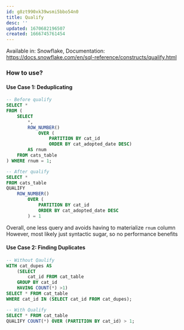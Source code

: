 ```yaml
---
id: g8zt990xk39wsmi5bbo54n0
title: Qualify
desc: ''
updated: 1670682196507
created: 1666745761454
---
```


Available in: Snowflake, 
Documentation: https://docs.snowflake.com/en/sql-reference/constructs/qualify.html

### How to use?

#### Use Case 1: Deduplicating 
```sql
-- Before qualify
SELECT * 
FROM (
    SELECT 
        *,
        ROW_NUMBER() 
            OVER (
                PARTITION BY cat_id 
                ORDER BY cat_adopted_date DESC) 
        AS rnum
    FROM cats_table
) WHERE rnum = 1;

```

```sql
-- After qualify
SELECT * 
FROM cats_table
QUALIFY 
    ROW_NUMBER() 
        OVER (
            PARTITION BY cat_id 
            ORDER BY cat_adopted_date DESC
        ) = 1
```
Overall, one less query and avoids having to materialize `rnum` column
However, most likely just syntactic sugar, so no performance benefits

#### Use Case 2: Finding Duplicates

```SQL
-- Without Qaulify
WITH cat_dupes AS 
    (SELECT 
        cat_id FROM cat_table
    GROUP BY cat_id
    HAVING COUNT(*) >1)
SELECT * FROM cat_table
WHERE cat_id IN (SELECT cat_id FROM cat_dupes);
```

```sql
-- With Qualify
SELECT * FROM cat_table
QUALIFY COUNT(*) OVER (PARTITION BY cat_id) > 1;
```